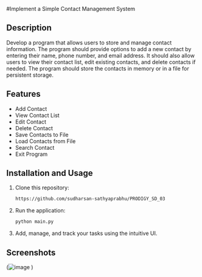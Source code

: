 #Implement a Simple Contact Management System

## Description
Develop a program that allows users to store and manage contact information. The program should provide options to add a new contact by entering their name, phone number, and email address. It should also allow users to view their contact list, edit existing contacts, and delete contacts if needed. The program should store the contacts in memory or in a file for persistent storage.


## Features

- Add Contact
- View Contact List
- Edit Contact
- Delete Contact
- Save Contacts to File
- Load Contacts from File
- Search Contact
- Exit Program



## Installation and Usage

1. Clone this repository:

   
   ```bash
   https://github.com/sudharsan-sathyaprabhu/PRODIGY_SD_03
   ```

3. Run the application:

    ```bash
   python main.py
   ```

4. Add, manage, and track your tasks using the intuitive UI.

## Screenshots

   (![image](https://github.com/user-attachments/assets/464e7b73-5928-474a-8df2-f19c2f8f23c0)
)
